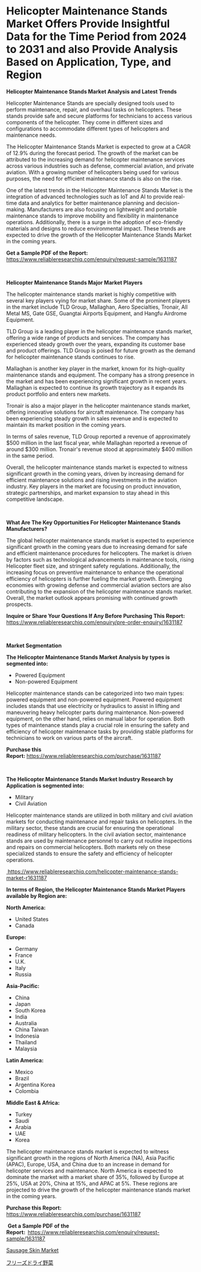 <p><h1>Helicopter Maintenance Stands Market Offers Provide Insightful Data for the Time Period from 2024 to 2031 and also Provide Analysis Based on Application, Type, and Region</h1></p><p><strong>Helicopter Maintenance Stands Market Analysis and Latest Trends</strong></p>
<p><p>Helicopter Maintenance Stands are specially designed tools used to perform maintenance, repair, and overhaul tasks on helicopters. These stands provide safe and secure platforms for technicians to access various components of the helicopter. They come in different sizes and configurations to accommodate different types of helicopters and maintenance needs.</p><p>The Helicopter Maintenance Stands Market is expected to grow at a CAGR of 12.9% during the forecast period. The growth of the market can be attributed to the increasing demand for helicopter maintenance services across various industries such as defense, commercial aviation, and private aviation. With a growing number of helicopters being used for various purposes, the need for efficient maintenance stands is also on the rise.</p><p>One of the latest trends in the Helicopter Maintenance Stands Market is the integration of advanced technologies such as IoT and AI to provide real-time data and analytics for better maintenance planning and decision-making. Manufacturers are also focusing on lightweight and portable maintenance stands to improve mobility and flexibility in maintenance operations. Additionally, there is a surge in the adoption of eco-friendly materials and designs to reduce environmental impact. These trends are expected to drive the growth of the Helicopter Maintenance Stands Market in the coming years.</p></p>
<p><strong>Get a Sample PDF of the Report:&nbsp;</strong> <a href="https://www.reliableresearchiq.com/enquiry/request-sample/1631187">https://www.reliableresearchiq.com/enquiry/request-sample/1631187</a></p>
<p>&nbsp;</p>
<p><strong>Helicopter Maintenance Stands Major Market Players</strong></p>
<p><p>The helicopter maintenance stands market is highly competitive with several key players vying for market share. Some of the prominent players in the market include TLD Group, Mallaghan, Aero Specialties, Tronair, All Metal MS, Gate GSE, Guangtai Airports Equipment, and Hangfu Airdrome Equipment.</p><p>TLD Group is a leading player in the helicopter maintenance stands market, offering a wide range of products and services. The company has experienced steady growth over the years, expanding its customer base and product offerings. TLD Group is poised for future growth as the demand for helicopter maintenance stands continues to rise.</p><p>Mallaghan is another key player in the market, known for its high-quality maintenance stands and equipment. The company has a strong presence in the market and has been experiencing significant growth in recent years. Mallaghan is expected to continue its growth trajectory as it expands its product portfolio and enters new markets.</p><p>Tronair is also a major player in the helicopter maintenance stands market, offering innovative solutions for aircraft maintenance. The company has been experiencing steady growth in sales revenue and is expected to maintain its market position in the coming years.</p><p>In terms of sales revenue, TLD Group reported a revenue of approximately $500 million in the last fiscal year, while Mallaghan reported a revenue of around $300 million. Tronair's revenue stood at approximately $400 million in the same period.</p><p>Overall, the helicopter maintenance stands market is expected to witness significant growth in the coming years, driven by increasing demand for efficient maintenance solutions and rising investments in the aviation industry. Key players in the market are focusing on product innovation, strategic partnerships, and market expansion to stay ahead in this competitive landscape.</p></p>
<p>&nbsp;</p>
<p><strong>What Are The Key Opportunities For Helicopter Maintenance Stands Manufacturers?</strong></p>
<p><p>The global helicopter maintenance stands market is expected to experience significant growth in the coming years due to increasing demand for safe and efficient maintenance procedures for helicopters. The market is driven by factors such as technological advancements in maintenance tools, rising Helicopter fleet size, and stringent safety regulations. Additionally, the increasing focus on preventive maintenance to enhance the operational efficiency of helicopters is further fueling the market growth. Emerging economies with growing defense and commercial aviation sectors are also contributing to the expansion of the helicopter maintenance stands market. Overall, the market outlook appears promising with continued growth prospects.</p></p>
<p><strong>Inquire or Share Your Questions If Any Before Purchasing This Report:</strong> <a href="https://www.reliableresearchiq.com/enquiry/pre-order-enquiry/1631187">https://www.reliableresearchiq.com/enquiry/pre-order-enquiry/1631187</a></p>
<p>&nbsp;</p>
<p><strong>Market Segmentation</strong></p>
<p><strong>The Helicopter Maintenance Stands Market Analysis by types is segmented into:</strong></p>
<p><ul><li>Powered Equipment</li><li>Non-powered Equipment</li></ul></p>
<p><p>Helicopter maintenance stands can be categorized into two main types: powered equipment and non-powered equipment. Powered equipment includes stands that use electricity or hydraulics to assist in lifting and maneuvering heavy helicopter parts during maintenance. Non-powered equipment, on the other hand, relies on manual labor for operation. Both types of maintenance stands play a crucial role in ensuring the safety and efficiency of helicopter maintenance tasks by providing stable platforms for technicians to work on various parts of the aircraft.</p></p>
<p><strong>Purchase this Report:&nbsp;</strong><a href="https://www.reliableresearchiq.com/purchase/1631187">https://www.reliableresearchiq.com/purchase/1631187</a></p>
<p>&nbsp;</p>
<p><strong>The Helicopter Maintenance Stands Market Industry Research by Application is segmented into:</strong></p>
<p><ul><li>Military</li><li>Civil Aviation</li></ul></p>
<p><p>Helicopter maintenance stands are utilized in both military and civil aviation markets for conducting maintenance and repair tasks on helicopters. In the military sector, these stands are crucial for ensuring the operational readiness of military helicopters. In the civil aviation sector, maintenance stands are used by maintenance personnel to carry out routine inspections and repairs on commercial helicopters. Both markets rely on these specialized stands to ensure the safety and efficiency of helicopter operations.</p></p>
<p><a href="https://www.reliableresearchiq.com/helicopter-maintenance-stands-market-r1631187">&nbsp;https://www.reliableresearchiq.com/helicopter-maintenance-stands-market-r1631187</a></p>
<p><strong>In terms of Region, the Helicopter Maintenance Stands Market Players available by Region are:</strong></p>
<p>
    <p> <strong> North America: </strong>
        <ul>
            <li>United States</li>
            <li>Canada</li>
        </ul>
        </p> 
    <p> <strong> Europe: </strong>
        <ul>
            <li>Germany</li>
            <li>France</li>
            <li>U.K.</li>
            <li>Italy</li>
            <li>Russia</li>
        </ul>
        </p> 
    <p> <strong> Asia-Pacific: </strong>
        <ul>
            <li>China</li>
            <li>Japan</li>
            <li>South Korea</li>
            <li>India</li>
            <li>Australia</li>
            <li>China Taiwan</li>
            <li>Indonesia</li>
            <li>Thailand</li>
            <li>Malaysia</li>
        </ul>
        </p> 
    <p> <strong> Latin America: </strong>
        <ul>
            <li>Mexico</li>
            <li>Brazil</li>
            <li>Argentina Korea</li>
            <li>Colombia</li>
        </ul>
        </p> 
    <p> <strong> Middle East & Africa: </strong>
        <ul>
            <li>Turkey</li>
            <li>Saudi</li>
            <li>Arabia</li>
            <li>UAE</li>
            <li>Korea</li>
        </ul>
    </p>
    </p>
<p><p>The helicopter maintenance stands market is expected to witness significant growth in the regions of North America (NA), Asia Pacific (APAC), Europe, USA, and China due to an increase in demand for helicopter services and maintenance. North America is expected to dominate the market with a market share of 35%, followed by Europe at 25%, USA at 20%, China at 15%, and APAC at 5%. These regions are projected to drive the growth of the helicopter maintenance stands market in the coming years.</p></p>
<p><strong>Purchase this Report: </strong><a href="https://www.reliableresearchiq.com/purchase/1631187">https://www.reliableresearchiq.com/purchase/1631187</a></p>
<p>&nbsp;<strong>Get a Sample PDF of the Report:&nbsp;&nbsp;</strong><a href="https://www.reliableresearchiq.com/enquiry/request-sample/1631187">https://www.reliableresearchiq.com/enquiry/request-sample/1631187</a></p>
<p><strong></strong></p>
<p><p><a href="https://github.com/esmeraldaezzy156/Market-Research-Report-List-1/blob/main/sausage-skin-market.md">Sausage Skin Market</a></p><p><a href="https://github.com/ihabdkwlxs948/Market-Research-Report-List-3/blob/main/968872736800.md">フリーズドライ野菜</a></p></p>